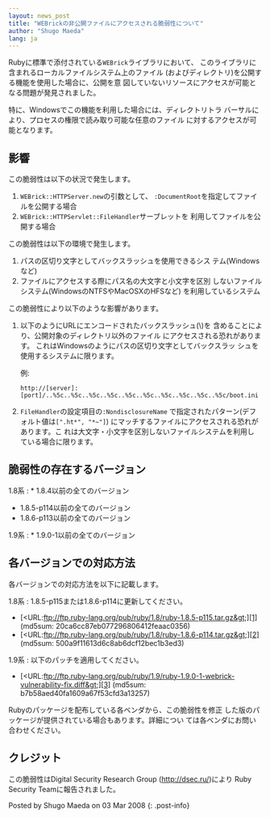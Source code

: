 ```yaml
---
layout: news_post
title: "WEBrickの非公開ファイルにアクセスされる脆弱性について"
author: "Shugo Maeda"
lang: ja
---
```


Rubyに標準で添付されている`WEBrick`ライブラリにおいて、 このライブラリに含まれるローカルファイルシステム上のファイル
(およびディレクトリ)を公開する機能を使用した場合に、公開を意 図していないリソースにアクセスが可能となる問題が発見されました。

特に、Windowsでこの機能を利用した場合には、ディレクトリトラ バーサルにより、プロセスの権限で読み取り可能な任意のファイル
に対するアクセスが可能となります。

## 影響

この脆弱性は以下の状況で発生します。

1.  `WEBrick::HTTPServer.new`の引数として、 `:DocumentRoot`を指定してファイルを公開する場合
2.  `WEBrick::HTTPServlet::FileHandler`サーブレットを 利用してファイルを公開する場合

この脆弱性は以下の環境で発生します。

1.  パスの区切り文字としてバックスラッシュを使用できるシス テム(Windowsなど)
2.  ファイルにアクセスする際にパス名の大文字と小文字を区別 しないファイルシステム(WindowsのNTFSやMacOSXのHFSなど)
    を利用しているシステム

この脆弱性により以下のような影響があります。

1.  以下のようにURLにエンコードされたバックスラッシュ(\\)を 含めることにより、公開対象のディレクトリ以外のファイル
    にアクセスされる恐れがあります。 これはWindowsのようにパスの区切り文字としてバックスラッ シュを使用するシステムに限ります。
    
    例:
    
        http://[server]:[port]/..%5c..%5c..%5c..%5c..%5c..%5c..%5c..%5c..%5c..%5c/boot.ini

2.  `FileHandler`の設定項目の`:NondisclosureName` で指定されたパターン(デフォルト値は`[".ht*",
    "*~"]`) にマッチするファイルにアクセスされる恐れがあります。こ れは大文字・小文字を区別しないファイルシステムを利用し
    ている場合に限ります。

## 脆弱性の存在するバージョン

1.8系
: * 1\.8.4以前の全てのバージョン
  * 1\.8.5-p114以前の全てのバージョン
  * 1\.8.6-p113以前の全てのバージョン

1.9系
: * 1\.9.0-1以前の全てのバージョン

## 各バージョンでの対応方法

各バージョンでの対応方法を以下に記載します。

1.8系
: 1\.8.5-p115または1.8.6-p114に更新してください。
  * [&lt;URL:ftp://ftp.ruby-lang.org/pub/ruby/1.8/ruby-1.8.5-p115.tar.gz&gt;][1]
    (md5sum: 20ca6cc87eb077296806412feaac0356)
  * [&lt;URL:ftp://ftp.ruby-lang.org/pub/ruby/1.8/ruby-1.8.6-p114.tar.gz&gt;][2]
    (md5sum: 500a9f11613d6c8ab6dcf12bec1b3ed3)

1.9系
: 以下のパッチを適用してください。
  * [&lt;URL:ftp://ftp.ruby-lang.org/pub/ruby/1.9/ruby-1.9.0-1-webrick-vulnerability-fix.diff&gt;][3]
    (md5sum: b7b58aed40fa1609a67f53cfd3a13257)

Rubyのパッケージを配布している各ベンダから、この脆弱性を修正 した版のパッケージが提供されている場合もあります。詳細につい
ては各ベンダにお問い合わせください。

## クレジット

この脆弱性はDigital Security Research Group (http://dsec.ru/)により Ruby Security
Teamに報告されました。

Posted by Shugo Maeda on 03 Mar 2008
{: .post-info}



[1]: ftp://ftp.ruby-lang.org/pub/ruby/1.8/ruby-1.8.5-p115.tar.gz 
[2]: ftp://ftp.ruby-lang.org/pub/ruby/1.8/ruby-1.8.6-p114.tar.gz 
[3]: ftp://ftp.ruby-lang.org/pub/ruby/1.9/ruby-1.9.0-1-webrick-vulnerability-fix.diff 
